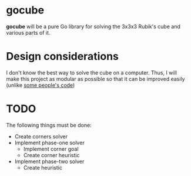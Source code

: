 # gocube

**gocube** will be a pure Go library for solving the 3x3x3 Rubik's cube and various parts of it.

# Design considerations

I don't know the best way to solve the cube on a computer. Thus, I will make this project as modular as possible so that it can be improved easily (unlike [some people's code](https://github.com/lgarron/shuang-chen-projects/blob/dee5de0485d20b6f7759e11b5aef248d9e0f2dda/min2phase-java/src/CoordCube.java#L225))

# TODO

The following things must be done:

 * Create corners solver
 * Implement phase-one solver
   * Implement corner goal
   * Create corner heuristic
 * Implement phase-two solver
   * Create heuristic
